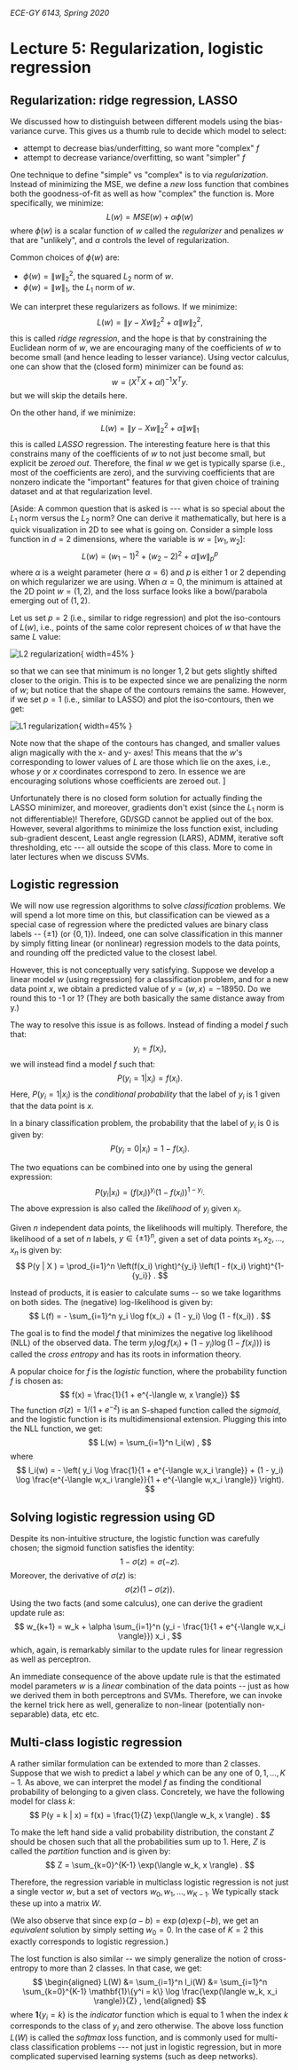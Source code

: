 _ECE-GY 6143, Spring 2020_

# Lecture 5: Regularization, logistic regression

## Regularization: ridge regression, LASSO

We discussed how to distinguish between different models using the bias-variance curve. This gives us a thumb rule to decide which model to select:

- attempt to decrease bias/underfitting, so want more "complex" $f$
- attempt to decrease variance/overfitting, so want "simpler" $f$

One technique to define "simple" vs "complex" is to via *regularization*. Instead of minimizing the MSE, we define a *new* loss function that combines both the goodness-of-fit as well as how "complex" the function is. More specifically, we minimize:
$$
L(w) = MSE(w) + \alpha \phi(w)
$$
where $\phi(w)$ is a scalar function of $w$ called the *regularizer* and penalizes $w$ that are "unlikely", and $\alpha$ controls the level of regularization.

Common choices of $\phi(w)$ are:

* $\phi(w) = \|w\|^2_2$, the squared $L_2$ norm of $w$.
* $\phi(w) = \|w\|^{}_1$, the $L_1$ norm of $w$.

We can interpret these regularizers as follows. If we minimize:
$$
L(w) = \|y - X w\|^2_2 + \alpha \|w\|^2_2,
$$
this is called *ridge regression*, and the hope is that by constraining the Euclidean norm of $w$, we are encouraging many of the coefficients of $w$ to become small (and hence leading to lesser variance). Using vector calculus, one can show that the (closed form) minimizer can be found as:
$$
w = (X^T X + \alpha I)^{-1} X^T y .
$$
but we will skip the details here.

On the other hand, if we minimize:
$$
L(w) = \|y - X w\|^2_2 + \alpha \|w\|^{}_1
$$
this is called *LASSO* regression. The interesting feature here is that this constrains many of the coefficients of $w$ to not just become small, but explicit be *zeroed out*. Therefore, the final $w$ we get is typically sparse (i.e., most of the coefficients are zero), and the surviving coefficients that are nonzero indicate the "important" features for that given choice of training dataset and at that regularization level.

[Aside: A common question that is asked is --- what is so special about the $L_1$ norm versus the $L_2$ norm? One can derive it mathematically, but here is a quick visualization in 2D to see what is going on. Consider a simple loss function in $d=2$ dimensions, where the variable is $w = [w_1, w_2]$:
$$
L(w) = (w_1 - 1)^2 + (w_2 - 2)^2 + \alpha \|w\|^p_p
$$
where $\alpha$ is a weight parameter (here $\alpha = 6$) and $p$ is either 1 or 2 depending on which regularizer we are using. When $\alpha = 0$, the minimum is attained at the 2D point $w = (1,2)$, and the loss surface looks like a bowl/parabola emerging out of $(1,2)$.

Let us set $p=2$ (i.e., similar to ridge regression) and plot the iso-contours of $L(w)$, i.e., points of the same color represent choices of $w$ that have the same $L$ value:

![L2 regularization](./figures/l2reg.png){ width=45% }

so that we can see that minimum is no longer $1,2$ but gets slightly shifted closer to the origin. This is to be expected since we are penalizing the norm of $w$; but notice that the shape of the contours remains the same. However, if we set $p=1$ (i.e., similar to LASSO) and plot the iso-contours, then we get:

![L1 regularization](./figures/l1reg.png){ width=45% }

Note now that the shape of the contours has changed, and smaller values align magically with the x- and y- axes! This means that the $w$'s corresponding to lower values of $L$ are those which lie on the axes, i.e., whose $y$ or $x$ coordinates correspond to zero. In essence we are encouraging solutions whose coefficients are zeroed out.
]

Unfortunately there is no closed form solution for actually finding the LASSO minimizer, and moreover, gradients don't exist (since the $L_1$ norm is not differentiable)! Therefore, GD/SGD cannot be applied out of the box. However, several algorithms to minimize the loss function exist, including sub-gradient descent, Least angle regression (LARS), ADMM, iterative soft thresholding, etc --- all outside the scope of this class. More to come in later lectures when we discuss SVMs.

## Logistic regression

We will now use regression algorithms to solve *classification* problems. We will spend a lot more time on this, but classification can be viewed as a special case of regression where the predicted values are binary class labels -- $\{\pm 1\}$ (or $\{0,1\}$). Indeed, one can solve classification in this manner by simply fitting linear (or nonlinear) regression models to the data points, and rounding off the predicted value to the closest label.

However, this is not conceptually very satisfying. Suppose we develop a linear model $w$ (using regression) for a classification problem, and for a new data point $x$, we obtain a predicted value of $y = \langle w, x\rangle = -18950$. Do we round this to -1 or 1? (They are both basically the same distance away from y.)

The way to resolve this issue is as follows. Instead of finding a model $f$ such that:
$$
y_i = f(x_i),
$$
we will instead find a model $f$ such that:
$$
P(y_i =1 | x_i) = f(x_i).
$$
Here, $P(y_i=1|x_i)$ is the *conditional probability* that the label of $y_i$ is 1 given that the data point is $x$.

In a binary classification problem, the probability that the label of $y_i$ is 0 is given by:
$$
P(y_i = 0 | x_i) = 1 - f(x_i).
$$

The two equations can be combined into one by using the general expression:
$$
P(y_i | x_i) = \left(f(x_i) \right)^{y_i} \left(1 - f(x_i) \right)^{1-{y_i}} .
$$
The above expression is also called the *likelihood* of $y_i$ given $x_i$.

Given $n$ independent data points, the likelihoods will multiply. Therefore, the likelihood of a set of $n$ labels, $y \in \{\pm 1\}^n$, given a set of data points $x_1, x_2, \ldots, x_n$ is given by:
$$
P(y | X ) = \prod_{i=1}^n \left(f(x_i) \right)^{y_i} \left(1 - f(x_i) \right)^{1-{y_i}} .
$$

Instead of products, it is easier to calculate sums -- so we take logarithms on both sides. The (negative) log-likelihood is given by:
$$
L(f) = - \sum_{i=1}^n y_i \log f(x_i) + (1 - y_i) \log (1 - f(x_i)) .
$$

The goal is to find the model $f$ that minimizes the negative log likelihood (NLL) of the observed data. The term $y_i \log f(x_i) + (1-y_i) \log (1 - f(x_i)))$ is called the *cross entropy* and has its roots in information theory.

A popular choice for $f$ is the *logistic* function, where the probability function $f$ is chosen as:
$$
f(x) = \frac{1}{1 + e^{-\langle w, x \rangle}}
$$
The function $\sigma(z) = 1/(1 + e^{-z})$ is an S-shaped function called the *sigmoid*, and the logistic function is its multidimensional extension. Plugging this into the NLL function, we get:
$$
L(w) = \sum_{i=1}^n l_i(w) ,
$$
where
$$
l_i(w) = - \left( y_i \log \frac{1}{1 + e^{-\langle w,x_i \rangle}} + (1 - y_i) \log \frac{e^{-\langle w,x_i \rangle}}{1 + e^{-\langle w,x_i \rangle}} \right).
$$

## Solving logistic regression using GD

Despite its non-intuitive structure, the logistic function was carefully chosen; the sigmoid function satisfies the identity:
$$
1 - \sigma(z) = \sigma(-z) .
$$
Moreover, the derivative of $\sigma(z)$ is:
$$
\sigma(z)(1 - \sigma(z)).
$$
Using the two facts (and some calculus), one can derive the gradient update rule as:
$$
w_{k+1} = w_k + \alpha \sum_{i=1}^n (y_i - \frac{1}{1 + e^{-\langle w,x_i \rangle}}) x_i ,
$$
which, again, is remarkably similar to the update rules for linear regression as well as perceptron.

An immediate consequence of the above update rule is that the estimated model parameters $w$ is a *linear* combination of the data points -- just as how we derived them in both perceptrons and SVMs. Therefore, we can invoke the kernel trick here as well, generalize to non-linear (potentially non-separable) data, etc etc.

## Multi-class logistic regression

A rather similar formulation can be extended to more than 2 classes. Suppose that we wish to predict a label $y$ which can be any one of $0,1,\ldots,K-1$. As above, we can interpret the model $f$ as finding the conditional probability of belonging to a given class. Concretely, we have the following model for class $k$:
$$
P(y = k | x) = f(x) = \frac{1}{Z} \exp(\langle w_k, x \rangle) .
$$

To make the left hand side a valid probability distribution, the constant $Z$ should be chosen such that all the probabilities sum up to 1. Here, $Z$ is called the *partition* function and is given by:
$$
Z = \sum_{k=0}^{K-1} \exp(\langle w_k, x \rangle) .
$$

Therefore, the regression variable in multiclass logistic regression is not just a single vector $w$, but a set of vectors $w_0,w_1,\ldots,w_{K-1}$. We typically stack these up into a matrix $W$.

(We also observe that since $\exp(a-b) = \exp(a) \exp(-b)$, we get an *equivalent* solution by simply setting $w_0 = 0$. In the case of $K=2$ this exactly corresponds to logistic regression.)

The lost function is also similar -- we simply generalize the notion of cross-entropy to more than 2 classes. In that case, we get:
$$
\begin{aligned}
L(W) &= \sum_{i=1}^n l_i(W)
&= \sum_{i=1}^n \sum_{k=0}^{K-1} \mathbf{1}\{y^i = k\} \log \frac{\exp(\langle w_k, x_i \rangle)}{Z} ,
\end{aligned}
$$
where $\mathbf{1}\{y_i = k\}$ is the *indicator* function which is equal to 1 when the index $k$ corresponds to the class of $y_i$ and zero otherwise. The above loss function $L(W)$ is called the *softmax* loss function, and is commonly used for multi-class classification problems --- not just in logistic regression, but in more complicated supervised learning systems (such as deep networks).
